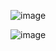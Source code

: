![image](https://user-images.githubusercontent.com/68750622/214392425-499740ea-4b32-41c8-9c02-e75cd8d719a2.png)


![image](https://user-images.githubusercontent.com/68750622/214392649-d9945941-d763-407b-b510-1b724a173b93.png)
